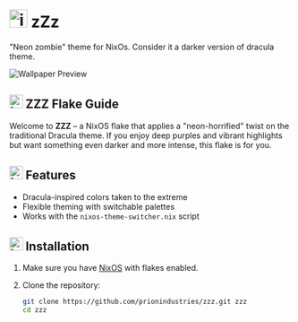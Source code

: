 # <img src="theming/icon.png" alt="icon" width="32" height="32" /> zZz

"Neon zombie" theme for NixOs. Consider it a darker version of dracula theme.

![Wallpaper Preview](theming/wallpaper.png)

## <img src="theming/icon.png" alt="icon" width="24" height="24" /> ZZZ Flake Guide

Welcome to **ZZZ** – a NixOS flake that applies a "neon-horrified" twist on the traditional Dracula theme. If you enjoy deep purples and vibrant highlights but want something even darker and more intense, this flake is for you.

## <img src="theming/icon.png" alt="icon" width="24" height="24" /> Features

* Dracula-inspired colors taken to the extreme
* Flexible theming with switchable palettes
* Works with the `nixos-theme-switcher.nix` script

## <img src="theming/icon.png" alt="icon" width="24" height="24" /> Installation

1. Make sure you have [NixOS](https://nixos.org/) with flakes enabled.
2. Clone the repository:

   ```bash
   git clone https://github.com/prionindustries/zzz.git zzz
   cd zzz

